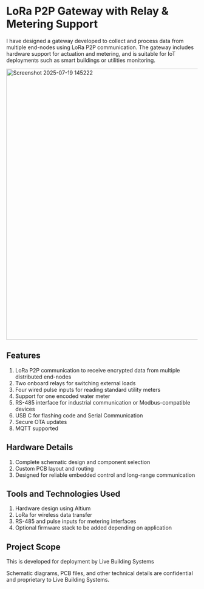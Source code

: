 # LoRa P2P Gateway with Relay & Metering Support
I have designed a gateway developed to collect and process data from multiple end-nodes using LoRa P2P communication. The gateway includes hardware support for actuation and metering, and is suitable for IoT deployments such as smart buildings or utilities monitoring.

<img width="1112" height="715" alt="Screenshot 2025-07-19 145222" src="https://github.com/user-attachments/assets/b69b922a-36ab-46e2-a8b1-41fcf2db15e2" />


## Features
1. LoRa P2P communication to receive encrypted data from multiple distributed end-nodes 
2. Two onboard relays for switching external loads
3. Four wired pulse inputs for reading standard utility meters
4. Support for one encoded water meter
5. RS-485 interface for industrial communication or Modbus-compatible devices
6. USB C for flashing code and Serial Communication
7. Secure OTA updates
8. MQTT supported

## Hardware Details
1. Complete schematic design and component selection
2. Custom PCB layout and routing
3. Designed for reliable embedded control and long-range communication

## Tools and Technologies Used
1. Hardware design using Altium
2. LoRa for wireless data transfer
3. RS-485 and pulse inputs for metering interfaces
4. Optional firmware stack to be added depending on application

## Project Scope
This is developed for deployment by Live Building Systems

Schematic diagrams, PCB files, and other technical details are confidential and proprietary to Live Building Systems.

